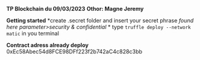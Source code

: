 **TP Blockchain du 09/03/2023**
**__Othor: Magne Jeremy__**

**Getting started**
    *create .secret folder and insert your secret phrase
    *found here parameter>security & confidential*
    * type `truffle deploy --network matic` in you terminal

**Contract adress already deploy**
0xEc58Abec54d8FCE98DFf223f2b742aC4c828c3bb